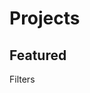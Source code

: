 <div class="project-index">
  <h1 class="page-title">Projects</h1>
  <!-- TODO: Add a description for this section that's editable in the CMS -->
  <div class="project-index__featured">
    <h2 class="project-index__featured__title">
      Featured
    </h2>
  </div>
  <div class="project-index__filters">
    Filters
  </div>
  <Project v-for="project in projects" 
           :project="project"/>
</div>

<script>
import { markdown } from '../../.vuepress/util'
export default {
  computed: {
    projects () {
      return this.$site.pages
        .filter(x => x.path.startsWith('/_data/projects'))
    }
  },
  methods: { markdown }
}
</script>

<style lang="scss">
@import '../../.vuepress/assets/stylesheets/variables.scss';

</style>
